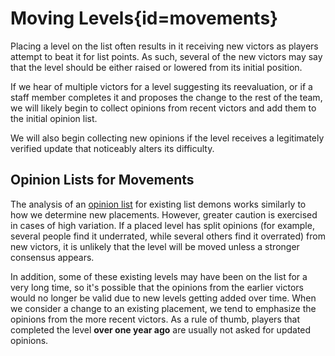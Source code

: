<div class='panel fade js-scroll-anim' data-anim='fade'>

# Moving Levels{id=movements}

Placing a level on the list often results in it receiving new victors as players attempt to beat it for list points. As such, several of the new victors may say that the level should be either raised or lowered from its initial position. 

If we hear of multiple victors for a level suggesting its reevaluation, or if a staff member completes it and proposes the change to the rest of the team, we will likely begin to collect opinions from recent victors and add them to the initial opinion list. 

We will also begin collecting new opinions if the level receives a legitimately verified update that noticeably alters its difficulty. 

## Opinion Lists for Movements

The analysis of an [opinion list](/guidelines/listopinions) for existing list demons works similarly to how we determine new placements. However, greater caution is exercised in cases of high
variation. If a placed level has split opinions (for example, several people find it underrated, while several others find it overrated) from new victors, it is unlikely that the level will be moved unless a stronger consensus appears. 

In addition, some of these existing levels may have been on the list for a very long time, so it's possible that the opinions from the earlier victors would no longer be valid due to new levels getting added over time. When we consider a change to an existing placement, we tend to emphasize the opinions from the more recent victors. As a rule of thumb, players that completed the level __over one year ago__ are usually not asked for updated opinions. 

</div>
